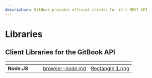 ```yaml
---
description: GitBook provides official clients for it's REST API
---
```


# Libraries

## Client Libraries for the GitBook API

<table data-view="cards"><thead><tr><th></th><th></th><th></th><th data-hidden data-card-target data-type="content-ref"></th><th data-hidden data-card-cover data-type="files"></th></tr></thead><tbody><tr><td><strong>Node.JS</strong></td><td></td><td></td><td><a href="browser-node.md">browser-node.md</a></td><td><a href="../../.gitbook/assets/Rectangle 1.png">Rectangle 1.png</a></td></tr></tbody></table>
